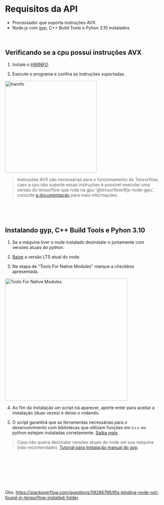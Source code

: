 # Requisitos da API
- Processador que suporta instruções AVX.
- Node.js com gyp, C++ Build Tools e Pyhon 3.10 instalados. 
<br>

## Verificando se a cpu possui instruções AVX

 1. Instale o [HWINFO](https://www.hwinfo.com/download/).
 
 2. Execute o programa e confira as instruções suportadas.
 
 <img src="https://qph.fs.quoracdn.net/main-qimg-3131dd7bd2ef962f14b82ff46f9731f5"
     alt="hwinfo"
     style="width: 300px; height: auto" />
     
 >Instruções AVX são necessárias para o funcionamento do Tensorflow, caso a cpu não suporte essas instruções é possível executar uma versão do tensorflow que roda na gpu '@tensorflow/tfjs-node-gpu', consulte [a documentação](https://www.npmjs.com/package/@tensorflow/tfjs-node) para mais informações.

<br><br><br>

## Instalando gyp, C++ Build Tools e Pyhon 3.10

1. Se a máquina tiver o node instalado desinstale-o juntamente com versões atuais do python.

2. [Baixe](https://nodejs.org/en/) a versão LTS atual do node.

3. Na etapa de "Tools For Native Modules" marque a checkbox apresentada.

<img src="https://i.ibb.co/1Z13T1k/Capturar.png"
     alt="Tools For Native Modules"
     style="width: 400px; height: auto" />
     
     
4. Ao fim da instalação um script irá aparecer, aperte enter para aceitar a instalação (duas vezes) e deixe-o rodando.

5. O script garantirá que as ferramentas necessárias para o desenvolvimento com bibliotecas que utilizam funções em c++ ou python estejam instaladas corretamente. [Saiba mais](https://github.com/nodejs/node-gyp)

> Caso não queira desintalar versões atuais do node em sua máquina (não recomendado): [Tutorial para instalação manual do gyp](https://github.com/nodejs/node-gyp#on-windows).




<br><br><br><br><br><br>



   
   
   
   Obs: https://stackoverflow.com/questions/58286796/tfjs-binding-node-not-found-in-tensorflow-installed-folder
  
